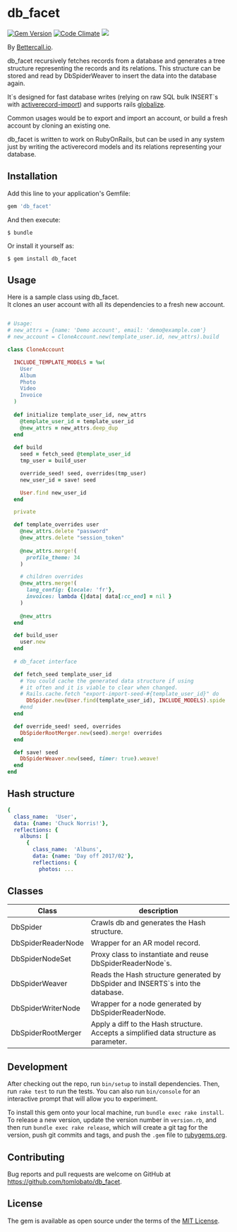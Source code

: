 # db_facet

[![Gem Version](https://badge.fury.io/rb/db_facet.svg)](https://badge.fury.io/rb/db_facet)
[![Code Climate](https://codeclimate.com/github/tomlobato/db_facet.svg)](https://codeclimate.com/github/tomlobato/db_facet)
![](http://ruby-gem-downloads-badge.herokuapp.com/db_facet?type=total&label=gem%20downloads)
 
By [Bettercall.io](https://bettercall.io/).

db_facet recursively fetches records from a database and generates a tree structure representing the records and its relations. This structure can be stored and read by DbSpiderWeaver to insert the data into the database again.  

It\`s designed for fast database writes (relying on raw SQL bulk INSERT\`s with [activerecord-import](https://github.com/zdennis/activerecord-import)) and supports rails [globalize](https://github.com/globalize/globalize).

Common usages would be to export and import an account, or build a fresh account by cloning an existing one.

db_facet is written to work on RubyOnRails, but can be used in any system just by writing the activerecord models and its relations representing your database.

## Installation

Add this line to your application's Gemfile:

```ruby
gem 'db_facet'
```

And then execute:

    $ bundle

Or install it yourself as:

    $ gem install db_facet

## Usage

Here is a sample class using db_facet.  
It clones an user account with all its dependencies to a fresh new account.

```ruby

# Usage:
# new_attrs = {name: 'Demo account', email: 'demo@example.com'}
# new_account = CloneAccount.new(template_user.id, new_attrs).build

class CloneAccount

  INCLUDE_TEMPLATE_MODELS = %w(
    User
    Album
    Photo
    Video
    Invoice    
  )
  
  def initialize template_user_id, new_attrs
    @template_user_id = template_user_id
    @new_attrs = new_attrs.deep_dup
  end
  
  def build 
    seed = fetch_seed @template_user_id
    tmp_user = build_user

    override_seed! seed, overrides(tmp_user)
    new_user_id = save! seed

    User.find new_user_id
  end

  private

  def template_overrides user
    @new_attrs.delete "password"
    @new_attrs.delete "session_token"
   
    @new_attrs.merge!(
      profile_theme: 34
    )

    # children overrides
    @new_attrs.merge!(
      lang_config: {locale: 'fr'},
      invoices: lambda {|data| data[:cc_end] = nil }
    )
    
    @new_attrs
  end

  def build_user
    user.new
  end
  
  # db_facet interface

  def fetch_seed template_user_id
    # You could cache the generated data structure if using 
    # it often and it is viable to clear when changed.
    # Rails.cache.fetch "export-import-seed-#{template_user_id}" do
      DbSpider.new(User.find(template_user_id), INCLUDE_MODELS).spide
    #end
  end

  def override_seed! seed, overrides
    DbSpiderRootMerger.new(seed).merge! overrides
  end

  def save! seed
    DbSpiderWeaver.new(seed, timer: true).weave!
  end
end
```

## Hash structure

```yml
{
  class_name:  'User',
  data: {name: 'Chuck Norris!'},
  reflections: {
    albuns: [
      {
        class_name:  'Albuns',
        data: {name: 'Day off 2017/02'},
        reflections: {
          photos: ...

```

## Classes

Class      | description
-------------|-------------------------------------------------------------------------------------------------
DbSpider         | Crawls db and generates the Hash structure.
DbSpiderReaderNode  | Wrapper for an AR model record.
DbSpiderNodeSet  | Proxy class to instantiate and reuse DbSpiderReaderNode\`s.
DbSpiderWeaver| Reads the Hash structure generated by DbSpider and INSERTS`s into the database.
DbSpiderWriterNode  | Wrapper for a node generated by DbSpiderReaderNode.
DbSpiderRootMerger  | Apply a diff to the Hash structure. Accepts a simplified data structure as parameter.

## Development

After checking out the repo, run `bin/setup` to install dependencies. Then, run `rake test` to run the tests. You can also run `bin/console` for an interactive prompt that will allow you to experiment.

To install this gem onto your local machine, run `bundle exec rake install`. To release a new version, update the version number in `version.rb`, and then run `bundle exec rake release`, which will create a git tag for the version, push git commits and tags, and push the `.gem` file to [rubygems.org](https://rubygems.org).

## Contributing

Bug reports and pull requests are welcome on GitHub at https://github.com/tomlobato/db_facet.


## License

The gem is available as open source under the terms of the [MIT License](http://opensource.org/licenses/MIT).


